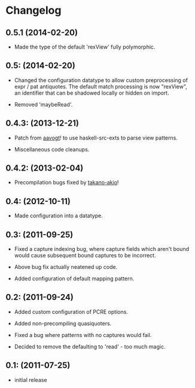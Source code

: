 # Changelog

## 0.5.1 (2014-02-20)

  * Made the type of the default 'rexView' fully polymorphic.

## 0.5: (2014-02-20)

  * Changed the configuration datatype to allow custom preprocessing of expr /
    pat antiquotes.  The default match processing is now "rexView", an
    identifier that can be shadowed locally or hidden on import.

  * Removed 'maybeRead'.

## 0.4.3: (2013-12-21)

  * Patch from [aavogt](https://github.com/aavogt)! to use haskell-src-exts to
    parse view patterns.

  * Miscellaneous code cleanups.

## 0.4.2: (2013-02-04)

  * Precompilation bugs fixed by [takano-akio](https://github.com/takano-akio)!

## 0.4: (2012-10-11)

  * Made configuration into a datatype.

## 0.3: (2011-09-25)

  * Fixed a capture indexing bug, where capture fields which aren't bound would
    cause subsequent bound captures to be incorrect.

  * Above bug fix actually neatened up code.

  * Added configuration of default mapping pattern.

## 0.2: (2011-09-24)

  * Added custom configuration of PCRE options.

  * Added non-precompiling quasiquoters.

  * Fixed a bug where patterns with no captures would fail.

  * Decided to remove the defaulting to 'read' - too much magic.

## 0.1: (2011-07-25)

  * initial release
